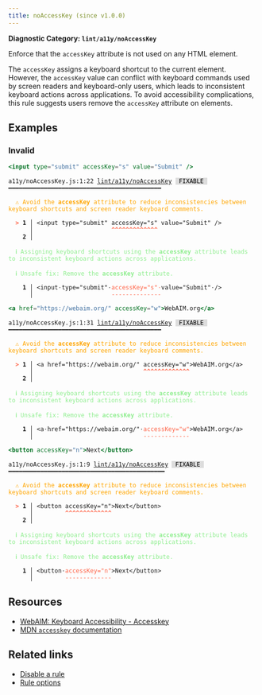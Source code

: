```yaml
---
title: noAccessKey (since v1.0.0)
---
```


**Diagnostic Category: `lint/a11y/noAccessKey`**

Enforce that the `accessKey` attribute is not used on any HTML element.

The `accessKey` assigns a keyboard shortcut to the current element. However, the `accessKey` value
can conflict with keyboard commands used by screen readers and keyboard-only users, which leads to
inconsistent keyboard actions across applications. To avoid accessibility complications,
this rule suggests users remove the `accessKey` attribute on elements.

## Examples

### Invalid

```jsx
<input type="submit" accessKey="s" value="Submit" />
```

<pre class="language-text"><code class="language-text">a11y/noAccessKey.js:1:22 <a href="https://biomejs.dev/linter/rules/no-access-key">lint/a11y/noAccessKey</a> <span style="color: #000; background-color: #ddd;"> FIXABLE </span> ━━━━━━━━━━━━━━━━━━━━━━━━━━━━━━━━━━━━━━━━━━━

<strong><span style="color: Orange;">  </span></strong><strong><span style="color: Orange;">⚠</span></strong> <span style="color: Orange;">Avoid the </span><span style="color: Orange;"><strong>accessKey</strong></span><span style="color: Orange;"> attribute to reduce inconsistencies between keyboard shortcuts and screen reader keyboard comments.</span>
  
<strong><span style="color: Tomato;">  </span></strong><strong><span style="color: Tomato;">&gt;</span></strong> <strong>1 │ </strong>&lt;input type=&quot;submit&quot; accessKey=&quot;s&quot; value=&quot;Submit&quot; /&gt;
   <strong>   │ </strong>                     <strong><span style="color: Tomato;">^</span></strong><strong><span style="color: Tomato;">^</span></strong><strong><span style="color: Tomato;">^</span></strong><strong><span style="color: Tomato;">^</span></strong><strong><span style="color: Tomato;">^</span></strong><strong><span style="color: Tomato;">^</span></strong><strong><span style="color: Tomato;">^</span></strong><strong><span style="color: Tomato;">^</span></strong><strong><span style="color: Tomato;">^</span></strong><strong><span style="color: Tomato;">^</span></strong><strong><span style="color: Tomato;">^</span></strong><strong><span style="color: Tomato;">^</span></strong><strong><span style="color: Tomato;">^</span></strong>
    <strong>2 │ </strong>
  
<strong><span style="color: lightgreen;">  </span></strong><strong><span style="color: lightgreen;">ℹ</span></strong> <span style="color: lightgreen;">Assigning keyboard shortcuts using the </span><span style="color: lightgreen;"><strong>accessKey</strong></span><span style="color: lightgreen;"> attribute leads to inconsistent keyboard actions across applications.</span>
  
<strong><span style="color: lightgreen;">  </span></strong><strong><span style="color: lightgreen;">ℹ</span></strong> <span style="color: lightgreen;">Unsafe fix</span><span style="color: lightgreen;">: </span><span style="color: lightgreen;">Remove the </span><span style="color: lightgreen;"><strong>accessKey</strong></span><span style="color: lightgreen;"> attribute.</span>
  
<strong>  </strong><strong>  1 │ </strong>&lt;input<span style="opacity: 0.8;">·</span>type=&quot;submit&quot;<span style="opacity: 0.8;">·</span><span style="color: Tomato;">a</span><span style="color: Tomato;">c</span><span style="color: Tomato;">c</span><span style="color: Tomato;">e</span><span style="color: Tomato;">s</span><span style="color: Tomato;">s</span><span style="color: Tomato;">K</span><span style="color: Tomato;">e</span><span style="color: Tomato;">y</span><span style="color: Tomato;">=</span><span style="color: Tomato;">&quot;</span><span style="color: Tomato;">s</span><span style="color: Tomato;">&quot;</span><span style="opacity: 0.8;"><span style="color: Tomato;">·</span></span>value=&quot;Submit&quot;<span style="opacity: 0.8;">·</span>/&gt;
<strong>  </strong><strong>    │ </strong>                     <span style="color: Tomato;">-</span><span style="color: Tomato;">-</span><span style="color: Tomato;">-</span><span style="color: Tomato;">-</span><span style="color: Tomato;">-</span><span style="color: Tomato;">-</span><span style="color: Tomato;">-</span><span style="color: Tomato;">-</span><span style="color: Tomato;">-</span><span style="color: Tomato;">-</span><span style="color: Tomato;">-</span><span style="color: Tomato;">-</span><span style="color: Tomato;">-</span><span style="color: Tomato;">-</span>                 
</code></pre>

```jsx
<a href="https://webaim.org/" accessKey="w">WebAIM.org</a>
```

<pre class="language-text"><code class="language-text">a11y/noAccessKey.js:1:31 <a href="https://biomejs.dev/linter/rules/no-access-key">lint/a11y/noAccessKey</a> <span style="color: #000; background-color: #ddd;"> FIXABLE </span> ━━━━━━━━━━━━━━━━━━━━━━━━━━━━━━━━━━━━━━━━━━━

<strong><span style="color: Orange;">  </span></strong><strong><span style="color: Orange;">⚠</span></strong> <span style="color: Orange;">Avoid the </span><span style="color: Orange;"><strong>accessKey</strong></span><span style="color: Orange;"> attribute to reduce inconsistencies between keyboard shortcuts and screen reader keyboard comments.</span>
  
<strong><span style="color: Tomato;">  </span></strong><strong><span style="color: Tomato;">&gt;</span></strong> <strong>1 │ </strong>&lt;a href=&quot;https://webaim.org/&quot; accessKey=&quot;w&quot;&gt;WebAIM.org&lt;/a&gt;
   <strong>   │ </strong>                              <strong><span style="color: Tomato;">^</span></strong><strong><span style="color: Tomato;">^</span></strong><strong><span style="color: Tomato;">^</span></strong><strong><span style="color: Tomato;">^</span></strong><strong><span style="color: Tomato;">^</span></strong><strong><span style="color: Tomato;">^</span></strong><strong><span style="color: Tomato;">^</span></strong><strong><span style="color: Tomato;">^</span></strong><strong><span style="color: Tomato;">^</span></strong><strong><span style="color: Tomato;">^</span></strong><strong><span style="color: Tomato;">^</span></strong><strong><span style="color: Tomato;">^</span></strong><strong><span style="color: Tomato;">^</span></strong>
    <strong>2 │ </strong>
  
<strong><span style="color: lightgreen;">  </span></strong><strong><span style="color: lightgreen;">ℹ</span></strong> <span style="color: lightgreen;">Assigning keyboard shortcuts using the </span><span style="color: lightgreen;"><strong>accessKey</strong></span><span style="color: lightgreen;"> attribute leads to inconsistent keyboard actions across applications.</span>
  
<strong><span style="color: lightgreen;">  </span></strong><strong><span style="color: lightgreen;">ℹ</span></strong> <span style="color: lightgreen;">Unsafe fix</span><span style="color: lightgreen;">: </span><span style="color: lightgreen;">Remove the </span><span style="color: lightgreen;"><strong>accessKey</strong></span><span style="color: lightgreen;"> attribute.</span>
  
<strong>  </strong><strong>  1 │ </strong>&lt;a<span style="opacity: 0.8;">·</span>href=&quot;https://webaim.org/&quot;<span style="opacity: 0.8;">·</span><span style="color: Tomato;">a</span><span style="color: Tomato;">c</span><span style="color: Tomato;">c</span><span style="color: Tomato;">e</span><span style="color: Tomato;">s</span><span style="color: Tomato;">s</span><span style="color: Tomato;">K</span><span style="color: Tomato;">e</span><span style="color: Tomato;">y</span><span style="color: Tomato;">=</span><span style="color: Tomato;">&quot;</span><span style="color: Tomato;">w</span><span style="color: Tomato;">&quot;</span>&gt;WebAIM.org&lt;/a&gt;
<strong>  </strong><strong>    │ </strong>                              <span style="color: Tomato;">-</span><span style="color: Tomato;">-</span><span style="color: Tomato;">-</span><span style="color: Tomato;">-</span><span style="color: Tomato;">-</span><span style="color: Tomato;">-</span><span style="color: Tomato;">-</span><span style="color: Tomato;">-</span><span style="color: Tomato;">-</span><span style="color: Tomato;">-</span><span style="color: Tomato;">-</span><span style="color: Tomato;">-</span><span style="color: Tomato;">-</span>               
</code></pre>

```jsx
<button accessKey="n">Next</button>
```

<pre class="language-text"><code class="language-text">a11y/noAccessKey.js:1:9 <a href="https://biomejs.dev/linter/rules/no-access-key">lint/a11y/noAccessKey</a> <span style="color: #000; background-color: #ddd;"> FIXABLE </span> ━━━━━━━━━━━━━━━━━━━━━━━━━━━━━━━━━━━━━━━━━━━━

<strong><span style="color: Orange;">  </span></strong><strong><span style="color: Orange;">⚠</span></strong> <span style="color: Orange;">Avoid the </span><span style="color: Orange;"><strong>accessKey</strong></span><span style="color: Orange;"> attribute to reduce inconsistencies between keyboard shortcuts and screen reader keyboard comments.</span>
  
<strong><span style="color: Tomato;">  </span></strong><strong><span style="color: Tomato;">&gt;</span></strong> <strong>1 │ </strong>&lt;button accessKey=&quot;n&quot;&gt;Next&lt;/button&gt;
   <strong>   │ </strong>        <strong><span style="color: Tomato;">^</span></strong><strong><span style="color: Tomato;">^</span></strong><strong><span style="color: Tomato;">^</span></strong><strong><span style="color: Tomato;">^</span></strong><strong><span style="color: Tomato;">^</span></strong><strong><span style="color: Tomato;">^</span></strong><strong><span style="color: Tomato;">^</span></strong><strong><span style="color: Tomato;">^</span></strong><strong><span style="color: Tomato;">^</span></strong><strong><span style="color: Tomato;">^</span></strong><strong><span style="color: Tomato;">^</span></strong><strong><span style="color: Tomato;">^</span></strong><strong><span style="color: Tomato;">^</span></strong>
    <strong>2 │ </strong>
  
<strong><span style="color: lightgreen;">  </span></strong><strong><span style="color: lightgreen;">ℹ</span></strong> <span style="color: lightgreen;">Assigning keyboard shortcuts using the </span><span style="color: lightgreen;"><strong>accessKey</strong></span><span style="color: lightgreen;"> attribute leads to inconsistent keyboard actions across applications.</span>
  
<strong><span style="color: lightgreen;">  </span></strong><strong><span style="color: lightgreen;">ℹ</span></strong> <span style="color: lightgreen;">Unsafe fix</span><span style="color: lightgreen;">: </span><span style="color: lightgreen;">Remove the </span><span style="color: lightgreen;"><strong>accessKey</strong></span><span style="color: lightgreen;"> attribute.</span>
  
<strong>  </strong><strong>  1 │ </strong>&lt;button<span style="opacity: 0.8;">·</span><span style="color: Tomato;">a</span><span style="color: Tomato;">c</span><span style="color: Tomato;">c</span><span style="color: Tomato;">e</span><span style="color: Tomato;">s</span><span style="color: Tomato;">s</span><span style="color: Tomato;">K</span><span style="color: Tomato;">e</span><span style="color: Tomato;">y</span><span style="color: Tomato;">=</span><span style="color: Tomato;">&quot;</span><span style="color: Tomato;">n</span><span style="color: Tomato;">&quot;</span>&gt;Next&lt;/button&gt;
<strong>  </strong><strong>    │ </strong>        <span style="color: Tomato;">-</span><span style="color: Tomato;">-</span><span style="color: Tomato;">-</span><span style="color: Tomato;">-</span><span style="color: Tomato;">-</span><span style="color: Tomato;">-</span><span style="color: Tomato;">-</span><span style="color: Tomato;">-</span><span style="color: Tomato;">-</span><span style="color: Tomato;">-</span><span style="color: Tomato;">-</span><span style="color: Tomato;">-</span><span style="color: Tomato;">-</span>              
</code></pre>

## Resources

- [WebAIM: Keyboard Accessibility - Accesskey](https://webaim.org/techniques/keyboard/accesskey#spec)
- [MDN `accesskey` documentation](https://developer.mozilla.org/docs/Web/HTML/Global_attributes/accesskey)

## Related links

- [Disable a rule](/linter/#disable-a-lint-rule)
- [Rule options](/linter/#rule-options)
